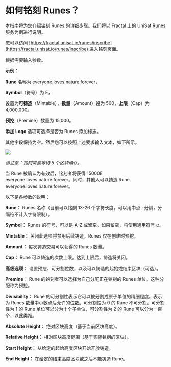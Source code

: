 # 如何铭刻 Runes？

本指南将为您介绍铭刻 Runes 的详细步骤。我们将以 Fractal 上的 UniSat Runes 服务为例进行说明。

您可以访问 [https://fractal.unisat.io/runes/inscribe](https://fractal.unisat.io/runes/inscribe) 进入铭刻页面。

根据需要输入参数。

**示例**：

**Rune** 名称为 everyone.loves.nature.forever，

**Symbol**（符号）为 E，

设置为**可铸造**（Mintable），**数量**（Amount）设为 500，**上限**（Cap）为 4,000,000。

**预挖**（Premine）数量为 15,000。

**添加 Logo** 选项可选择是否为 Runes 添加标志。

其他字段保持为空。然后您可以按照上述要求输入文本，如下所示。

![](/fractalbitcoin/fractal-78.jfif)

*请注意：铭刻需要等待 5 个区块确认。*

当 Rune 被确认为有效后，铭刻者将获得 15000E everyone.loves.nature.forever。同时，其他人可以铸造 Rune everyone.loves.nature.forever。

以下是各参数的说明：

**Rune：** Runes 名称（目前可以铭刻 13-26 个字符长度，可以用中点 · 分隔，分隔符不计入字符限制）。

**Symbol：** Runes 的符号，可以是 A-Z 或留空。如果留空，将使用通用符号 ¤。

**Mintable：** 关闭此选项将禁用后续铸造。Runes 仅在创建时预挖。

**Amount：** 每次铸造交易可以获得的 Runes 数量。

**Cap：** Rune 可以铸造的次数上限。达到上限后，铸造将关闭。

**高级选项：** 设置预挖、可分割位数，以及可以铸造的起始或结束区块（可选）。

**Premine：** Rune 的铭刻者可以选择为自己分配正在铭刻的 Runes 单位。这种分配称为预挖。

**Divisibility：** Rune 的可分割性表示它可以被分割成原子单位的精细程度。表示为 Runes 数量中小数点后允许的位数。可分割性为 0 的 Rune 不可分割。可分割性为 1 的 Rune 单位可以分为十个子单位，可分割性为 2 的 Rune 可以分为一百个，以此类推。

**Absolute Height：** 绝对区块高度（基于当前区块高度）。

**Relative Height：** 相对区块高度范围（基于实际铭刻的区块）。

**Start Height：** 从给定的起始高度区块开始开放铸造。

**End Height：** 在给定的结束高度区块或之后不能铸造 Rune。
